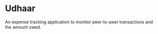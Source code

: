 # Udhaar
 An expense tracking application to monitor peer-to-peer transactions and the amount owed.
